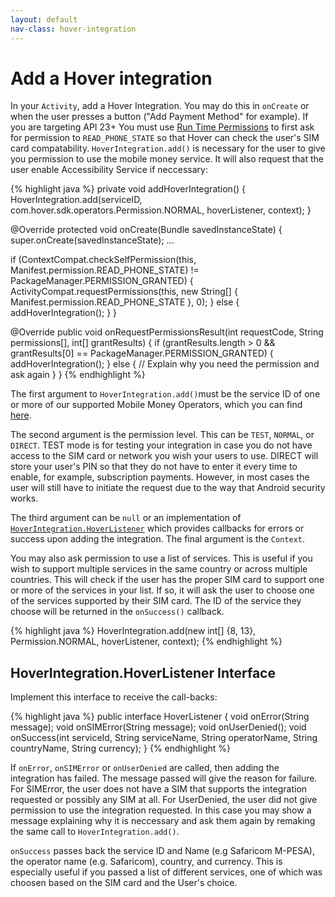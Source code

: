 ```yaml
---
layout: default
nav-class: hover-integration
---
```


# Add a Hover integration

In your `Activity`, add a Hover Integration. You may do this in `onCreate` or when the user presses a button ("Add Payment Method" for example). If you are targeting API 23+ You must use [Run Time Permissions](https://developer.android.com/training/permissions/requesting.html) to first ask for permission to `READ_PHONE_STATE` so that Hover can check the user's SIM card compatability. `HoverIntegration.add()` is necessary for the user to give you permission to use the mobile money service. It will also request that the user enable Accessibility Service if neccessary:

{% highlight java %}
private void addHoverIntegration() { 
	HoverIntegration.add(serviceID, com.hover.sdk.operators.Permission.NORMAL, hoverListener, context);
}

@Override
protected void onCreate(Bundle savedInstanceState) {
  super.onCreate(savedInstanceState);
  ...
  
  if (ContextCompat.checkSelfPermission(this, Manifest.permission.READ_PHONE_STATE) != PackageManager.PERMISSION_GRANTED) {
    ActivityCompat.requestPermissions(this, new String[] { Manifest.permission.READ_PHONE_STATE }, 0);
  } else {
    addHoverIntegration();
  }
}

@Override
public void onRequestPermissionsResult(int requestCode, String permissions[], int[] grantResults) {
  if (grantResults.length > 0 && grantResults[0] == PackageManager.PERMISSION_GRANTED) {
        addHoverIntegration();
  } else {
        // Explain why you need the permission and ask again
      }
}
{% endhighlight %}

The first argument to `HoverIntegration.add()`must be the service ID of one or more of our supported Mobile Money Operators, which you can find [here](https://www.usehover.com/countries/).

The second argument is the permission level. This can be `TEST`, `NORMAL`, or `DIRECT`. TEST mode is for testing your integration in case you do not have access to the SIM card or network you wish your users to use. DIRECT will store your user's PIN so that they do not have to enter it every time to enable, for example, subscription payments. However, in most cases the user will still have to initiate the request due to the way that Android security works.

The third argument can be `null` or an implementation of [`HoverIntegration.HoverListener`](http://docs.usehover.com/new/hover-integration/#hoverintegrationhoverlistener-interface) which provides callbacks for errors or success upon adding the integration. The final argument is the `Context`.

You may also ask permission to use a list of services. This is useful if you wish to support multiple services in the same country or across multiple countries. This will check if the user has the proper SIM card to support one or more of the services in your list. If so, it will ask the user to choose one of the services supported by their SIM card. The ID of the service they choose will be returned in the `onSuccess()` callback.

{% highlight java %}
HoverIntegration.add(new int[] {8, 13}, Permission.NORMAL, hoverListener, context);
{% endhighlight %}

## HoverIntegration.HoverListener Interface

Implement this interface to receive the call-backs:

{% highlight java %}
public interface HoverListener {
  void onError(String message);
  void onSIMError(String message);
  void onUserDenied();
  void onSuccess(int serviceId, String serviceName, String operatorName, String countryName, String currency);
}
{% endhighlight %}

If `onError`, `onSIMError` or `onUserDenied` are called, then adding the integration has failed. The message passed will give the reason for failure. For SIMError, the user does not have a SIM that supports the integration requested or possibly any SIM at all. For UserDenied, the user did not give permission to use the integration requested. In this case you may show a message explaining why it is neccessary and ask them again by remaking the same call to `HoverIntegration.add()`.

`onSuccess` passes back the service ID and Name (e.g Safaricom M-PESA), the operator name (e.g. Safaricom), country, and currency. This is especially useful if you passed a list of different services, one of which was choosen based on the SIM card and the User's choice.
